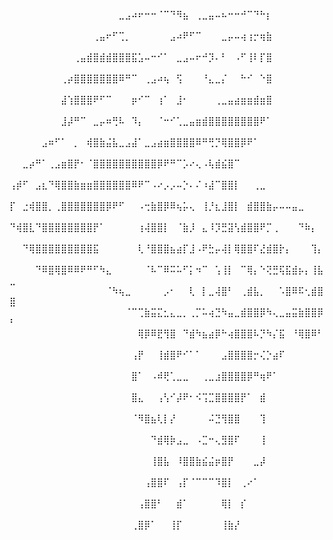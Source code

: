 ⠀⠀⠀⠀⠀⠀⠀⠀⠀⠀⠀⠀⠀⠀⠀⠀⠀⣀⣠⠴⠖⠒⠒⠈⠉⠙⠻⣦⠀⢀⣀⣤⠤⠦⠒⠒⠚⠉⠙⠓⡆⠀⠀⠀⠀⠀⠀⠀⠀⠀
⠀⠀⠀⠀⠀⠀⠀⠀⠀⠀⠀⠀⠀⢀⣤⠖⠋⢉⡀⠀⠀⠀⠀⠀⠀⣠⠴⠟⠋⠉⠀⠀⠀⣀⡤⠤⢴⢰⡒⢶⣷⠀⠀⠀⠀⠀⠀⠀⠀⠀
⠀⠀⠀⠀⠀⠀⠀⠀⠀⠀⢀⣤⣾⣿⣾⣾⣿⣿⣿⣯⣡⠤⠒⠊⠁⠀⣀⣠⠤⠖⠚⡹⠄⠃⠀⠠⠋⢸⠇⡏⣿⠀⠀⠀⠀⠀⠀⠀⠀⠀
⠀⠀⠀⠀⠀⠀⠀⠀⢀⡴⣿⣿⣿⣿⣿⣿⣿⠿⠛⠉⠀⢀⣠⠴⢦⠀⢫⠀⠀⠀⠘⣄⣀⡌⠀⠀⠓⠊⠀⠑⣿⠀⠀⠀⠀⠀⠀⠀⠀⠀
⠀⠀⠀⠀⠀⠀⠀⠀⣼⢱⣿⣿⣿⠟⠋⠉⠀⠀⠀⡶⠊⠉⠀⢰⠁⠀⣸⠂⠀⠀⠀⠀⢀⣀⣤⣴⣶⣶⣾⣶⣿⠀⠀⠀⠀⠀⠀⠀⠀⠀
⠀⠀⠀⠀⠀⠀⠀⠀⣸⡼⠛⠉⠀⣀⡤⠶⢛⠧⠀⠹⡄⠀⠀⠈⠒⠊⢁⣀⣤⣶⣾⣿⣿⣿⣿⣿⣿⣿⣿⠟⠁⠀⠀⠀⠀⠀⠀⠀⠀⠀  
⠀⠀⠀⠀⠀⣠⠶⠋⠁⠀⡀⠀⢾⣿⣷⣬⣧⣀⣠⣼⠁⣀⣠⣴⣶⣿⣿⣿⣿⠿⠛⢛⡙⢿⣿⣿⡿⠟⠁⠀⠀⠀⠀⠀⠀⠀⠀⠀⠀⠀
⠀⠀⣀⡴⠛⠁⢀⣠⣶⣿⡟⠂⠈⣿⣿⣿⣿⣿⣿⣿⣿⣿⣿⡿⠟⠛⠉⡡⠔⢄⠠⢧⣾⣮⣿⠉⠀⠀⠀⠀⠀⠀⠀⠀⠀⠀⠀⠀⠀⠀
⢠⡾⠋⠀⣠⣆⠙⢿⣿⣿⣷⣶⣶⣿⣿⣿⣿⣿⣿⠿⠟⠉⠠⠔⡠⡠⠤⡑⠄⠌⠰⣼⠉⣿⣿⡇⠀⠀⢀⣀⠀⠀⠀⠀⠀⠀⠀⠀⠀⠀
⡏⠀⣐⢾⣿⣿⡀⢀⣿⣿⣿⣿⣿⣿⣿⡿⠟⠋⠀⠀⠠⢒⣷⣿⡿⠿⢦⡥⢄⠀⢸⡘⣆⣸⣿⡇⠀⣾⣿⣿⣷⡤⠤⠤⣤⣀⠀⠀⠀⠀
⠙⢾⣿⣇⠙⣿⣿⣿⣿⣿⣿⣿⣿⡟⠁⠀⠀⠀⠀⠀⢰⢼⣿⣿⡇⠀⠈⣷⡸⠀⣄⠸⡹⣛⣽⢣⣾⣿⣿⠟⡉⢀⠀⠀⠀⠙⠷⡄⠀⠀
⠀⠀⠙⢿⣿⣿⣿⣿⣿⣿⣿⣿⣿⣯⠀⠀⠀⠀⠀⠀⢇⠘⣿⣿⣿⣦⣴⡏⣸⠠⠟⣓⡤⢼⡇⢿⣿⣿⠏⣜⣾⣿⡗⡄⠀⠀⠀⢹⡄⠀
⠀⠀⠀⠀⠙⠿⣿⢿⣿⠿⠿⠟⠛⠋⠳⣄⠀⠀⠀⠀⠀⠈⠧⠉⠿⠭⠥⠋⡅⠲⠉⠀⢡⢸⡇⠀⠉⢿⡄⠑⢝⣛⢯⣯⣾⡦⡄⢸⣧⣀
⠀⠀⠀⠀⠀⠀⠀⠀⠀⠀⠀⠀⠀⠀⠀⠈⠳⢦⣀⠀⠀⠀⠀⠀⡠⠂⠀⠀⢇⠀⡇⣀⢼⣿⠃⠀⢀⣾⣧⡀⠀⠀⠡⣿⠿⠯⢂⣾⣿⣿
⠀⠀⠀⠀⠀⠀⠀⠀⠀⠀⠀⠀⠀⠀⠀⠀⠀⠀⠈⠉⢉⣷⣭⣍⣂⣄⣀⡀⢀⡉⠥⢴⣙⠳⣤⣀⣾⣿⣿⡿⠳⢄⣀⣤⣭⣷⣿⣿⡿⠃
⠀⠀⠀⠀⠀⠀⠀⠀⠀⠀⠀⠀⠀⠀⠀⠀⠀⠀⠀⠀⢿⡿⠿⣟⢻⣿⠀⠙⣾⠳⣦⣴⡿⠓⢴⣿⣿⣿⠧⡙⠳⡌⣯⠀⠘⢿⣿⠿⠃⠀
⠀⠀⠀⠀⠀⠀⠀⠀⠀⠀⠀⠀⠀⠀⠀⠀⠀⠀⠀⢠⡟⠀⠀⢸⣾⣿⠟⠊⠁⠁⠀⠀⠀⣠⣿⣿⣿⣿⡒⢌⡑⣴⠏⠀⠀⠀⠀⠀⠀⠀
⠀⠀⠀⠀⠀⠀⠀⠀⠀⠀⠀⠀⠀⠀⠀⠀⠀⠀⠀⣿⠁⠀⠠⠾⢟⢁⣀⣀⠀⠀⢀⣀⣰⣿⣿⣿⣿⡿⠛⢶⠟⠁⠀⠀⠀⠀⠀⠀⠀⠀
⠀⠀⠀⠀⠀⠀⠀⠀⠀⠀⠀⠀⠀⠀⠀⠀⠀⠀⠀⣿⣄⠀⠀⢠⢣⠊⡼⠟⠂⠪⢩⣉⣿⣿⣿⣿⡟⠁⠀⣾⠀⠀⠀⠀⠀⠀⠀⠀⠀⠀
⠀⠀⠀⠀⠀⠀⠀⠀⠀⠀⠀⠀⠀⠀⠀⠀⠀⠀⠀⠈⠻⣿⣦⢇⡇⡜⠀⠀⠀⠀⠀⠬⣙⢻⣿⣿⠀⠀⠀⢹⠀⠀⠀⠀⠀⠀⠀⠀⠀⠀
⠀⠀⠀⠀⠀⠀⠀⠀⠀⠀⠀⠀⠀⠀⠀⠀⠀⠀⠀⠀⠀⠀⠙⣾⢿⡷⣠⣀⠀⠠⣉⠒⢄⣻⣿⠏⠀⠀⠀⢸⠀⠀⠀⠀⠀⠀⠀⠀⠀⠀
⠀⠀⠀⠀⠀⠀⠀⠀⠀⠀⠀⠀⠀⠀⠀⠀⠀⠀⠀⠀⠀⠀⢸⣿⣧⠀⠸⣿⣿⣷⣮⣬⡶⣿⡟⠀⠀⠀⣀⡼⠀⠀⠀⠀⠀⠀⠀⠀⠀⠀
⠀⠀⠀⠀⠀⠀⠀⠀⠀⠀⠀⠀⠀⠀⠀⠀⠀⠀⠀⠀⠀⢠⣿⣿⠏⠀⢠⡏⠈⠉⠉⠉⠹⣿⡇⠀⢀⠔⠁⠀⠀⠀⠀⠀⠀⠀⠀⠀⠀⠀
⠀⠀⠀⠀⠀⠀⠀⠀⠀⠀⠀⠀⠀⠀⠀⠀⠀⠀⠀⠀⢠⣿⣿⠃⠀⠀⣾⠁⠀⠀⠀⠀⠀⢿⡇⠀⡎⠀⠀⠀⠀⠀⠀⠀⠀⠀⠀⠀⠀⠀
⠀⠀⠀⠀⠀⠀⠀⠀⠀⠀⠀⠀⠀⠀⠀⠀⠀⠀⠀⢀⣿⡿⠁⠀⠀⢸⡏⠀⠀⠀⠀⠀⠀⢸⣷⡜⠀⠀⠀⠀⠀⠀⠀⠀⠀⠀⠀⠀⠀⠀

<!---
zitriss/zitriss is a ✨ special ✨ repository because its `README.md` (this file) appears on your GitHub profile.
You can click the Preview link to take a look at your changes.
--->
